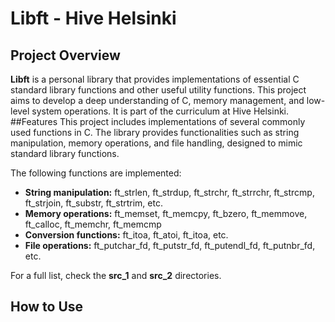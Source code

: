 # Libft - Hive Helsinki
## Project Overview
**Libft** is a personal library that provides implementations of essential C standard library functions and other useful utility functions. 
This project aims to develop a deep understanding of C, memory management, and low-level system operations. It is part of the curriculum at Hive Helsinki.
##Features
This project includes implementations of several commonly used functions in C. The library provides functionalities such as string manipulation, memory operations, and file handling, designed to mimic standard library functions.

The following functions are implemented:

- **String manipulation:** ft_strlen, ft_strdup, ft_strchr, ft_strrchr, ft_strcmp, ft_strjoin, ft_substr, ft_strtrim, etc.
- **Memory operations:** ft_memset, ft_memcpy, ft_bzero, ft_memmove, ft_calloc, ft_memchr, ft_memcmp
- **Conversion functions:** ft_itoa, ft_atoi, ft_itoa, etc.
- **File operations:** ft_putchar_fd, ft_putstr_fd, ft_putendl_fd, ft_putnbr_fd, etc.

For a full list, check the **src_1** and **src_2** directories.

## How to Use
